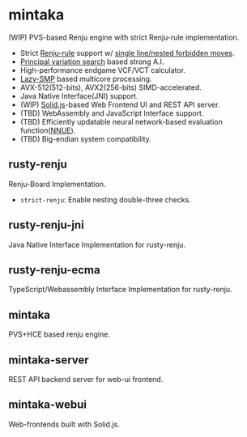 # mintaka
(WIP) PVS-based Renju engine with strict Renju-rule implementation.

* Strict [Renju-rule](https://www.renju.net/rules/) support w/ [single line/nested forbidden moves](./documents/renju.md).
* [Principal variation search](https://en.wikipedia.org/wiki/Principal_variation_search) based strong A.I.
* High-performance endgame VCF/VCT calculator.
* [Lazy-SMP](https://en.wikipedia.org/wiki/Lazy_SMP) based multicore processing.
* AVX-512(512-bits), AVX2(256-bits) SIMD-accelerated.
* Java Native Interface(JNI) support.
* (WIP) [Solid.js](https://www.solidjs.com/)-based Web Frontend UI and REST API server.
* (TBD) WebAssembly and JavaScript Interface support.
* (TBD) Efficiently updatable neural network-based evaluation function([NNUE](https://www.chessprogramming.org/NNUE)).
* (TBD) Big-endian system compatibility.

## rusty-renju
Renju-Board Implementation.
 * ``strict-renju``: Enable nesting double-three checks.

## rusty-renju-jni
Java Native Interface Implementation for rusty-renju.

## rusty-renju-ecma
TypeScript/Webassembly Interface Implementation for rusty-renju.

## mintaka
PVS+HCE based renju engine.

## mintaka-server
REST API backend server for web-ui frontend.

## mintaka-webui
Web-frontends built with Solid.js.
